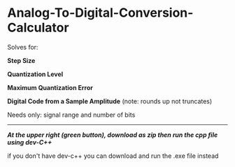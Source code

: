 # Analog-To-Digital-Conversion-Calculator

Solves for:

**Step Size**

**Quantization Level**

**Maximum Quantization Error**

**Digital Code from a Sample Amplitude** (note: rounds up not truncates)

Needs only: signal range and number of bits 

- - - -

***At the upper right (green button), download as zip then run the cpp file using dev-C++***

if you don't have dev-c++ you can download and run the .exe file instead
